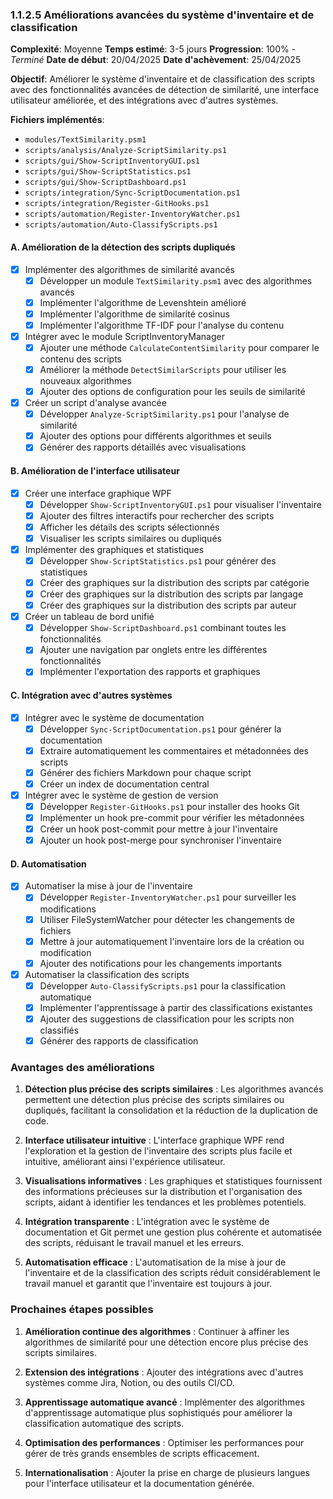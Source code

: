 ### 1.1.2.5 Améliorations avancées du système d'inventaire et de classification
**Complexité**: Moyenne
**Temps estimé**: 3-5 jours
**Progression**: 100% - *Terminé*
**Date de début**: 20/04/2025
**Date d'achèvement**: 25/04/2025

**Objectif**: Améliorer le système d'inventaire et de classification des scripts avec des fonctionnalités avancées de détection de similarité, une interface utilisateur améliorée, et des intégrations avec d'autres systèmes.

**Fichiers implémentés**:
- `modules/TextSimilarity.psm1`
- `scripts/analysis/Analyze-ScriptSimilarity.ps1`
- `scripts/gui/Show-ScriptInventoryGUI.ps1`
- `scripts/gui/Show-ScriptStatistics.ps1`
- `scripts/gui/Show-ScriptDashboard.ps1`
- `scripts/integration/Sync-ScriptDocumentation.ps1`
- `scripts/integration/Register-GitHooks.ps1`
- `scripts/automation/Register-InventoryWatcher.ps1`
- `scripts/automation/Auto-ClassifyScripts.ps1`

#### A. Amélioration de la détection des scripts dupliqués
- [x] Implémenter des algorithmes de similarité avancés
  - [x] Développer un module `TextSimilarity.psm1` avec des algorithmes avancés
  - [x] Implémenter l'algorithme de Levenshtein amélioré
  - [x] Implémenter l'algorithme de similarité cosinus
  - [x] Implémenter l'algorithme TF-IDF pour l'analyse du contenu
- [x] Intégrer avec le module ScriptInventoryManager
  - [x] Ajouter une méthode `CalculateContentSimilarity` pour comparer le contenu des scripts
  - [x] Améliorer la méthode `DetectSimilarScripts` pour utiliser les nouveaux algorithmes
  - [x] Ajouter des options de configuration pour les seuils de similarité
- [x] Créer un script d'analyse avancée
  - [x] Développer `Analyze-ScriptSimilarity.ps1` pour l'analyse de similarité
  - [x] Ajouter des options pour différents algorithmes et seuils
  - [x] Générer des rapports détaillés avec visualisations

#### B. Amélioration de l'interface utilisateur
- [x] Créer une interface graphique WPF
  - [x] Développer `Show-ScriptInventoryGUI.ps1` pour visualiser l'inventaire
  - [x] Ajouter des filtres interactifs pour rechercher des scripts
  - [x] Afficher les détails des scripts sélectionnés
  - [x] Visualiser les scripts similaires ou dupliqués
- [x] Implémenter des graphiques et statistiques
  - [x] Développer `Show-ScriptStatistics.ps1` pour générer des statistiques
  - [x] Créer des graphiques sur la distribution des scripts par catégorie
  - [x] Créer des graphiques sur la distribution des scripts par langage
  - [x] Créer des graphiques sur la distribution des scripts par auteur
- [x] Créer un tableau de bord unifié
  - [x] Développer `Show-ScriptDashboard.ps1` combinant toutes les fonctionnalités
  - [x] Ajouter une navigation par onglets entre les différentes fonctionnalités
  - [x] Implémenter l'exportation des rapports et graphiques

#### C. Intégration avec d'autres systèmes
- [x] Intégrer avec le système de documentation
  - [x] Développer `Sync-ScriptDocumentation.ps1` pour générer la documentation
  - [x] Extraire automatiquement les commentaires et métadonnées des scripts
  - [x] Générer des fichiers Markdown pour chaque script
  - [x] Créer un index de documentation central
- [x] Intégrer avec le système de gestion de version
  - [x] Développer `Register-GitHooks.ps1` pour installer des hooks Git
  - [x] Implémenter un hook pre-commit pour vérifier les métadonnées
  - [x] Créer un hook post-commit pour mettre à jour l'inventaire
  - [x] Ajouter un hook post-merge pour synchroniser l'inventaire

#### D. Automatisation
- [x] Automatiser la mise à jour de l'inventaire
  - [x] Développer `Register-InventoryWatcher.ps1` pour surveiller les modifications
  - [x] Utiliser FileSystemWatcher pour détecter les changements de fichiers
  - [x] Mettre à jour automatiquement l'inventaire lors de la création ou modification
  - [x] Ajouter des notifications pour les changements importants
- [x] Automatiser la classification des scripts
  - [x] Développer `Auto-ClassifyScripts.ps1` pour la classification automatique
  - [x] Implémenter l'apprentissage à partir des classifications existantes
  - [x] Ajouter des suggestions de classification pour les scripts non classifiés
  - [x] Générer des rapports de classification

### Avantages des améliorations

1. **Détection plus précise des scripts similaires** : Les algorithmes avancés permettent une détection plus précise des scripts similaires ou dupliqués, facilitant la consolidation et la réduction de la duplication de code.

2. **Interface utilisateur intuitive** : L'interface graphique WPF rend l'exploration et la gestion de l'inventaire des scripts plus facile et intuitive, améliorant ainsi l'expérience utilisateur.

3. **Visualisations informatives** : Les graphiques et statistiques fournissent des informations précieuses sur la distribution et l'organisation des scripts, aidant à identifier les tendances et les problèmes potentiels.

4. **Intégration transparente** : L'intégration avec le système de documentation et Git permet une gestion plus cohérente et automatisée des scripts, réduisant le travail manuel et les erreurs.

5. **Automatisation efficace** : L'automatisation de la mise à jour de l'inventaire et de la classification des scripts réduit considérablement le travail manuel et garantit que l'inventaire est toujours à jour.

### Prochaines étapes possibles

1. **Amélioration continue des algorithmes** : Continuer à affiner les algorithmes de similarité pour une détection encore plus précise des scripts similaires.

2. **Extension des intégrations** : Ajouter des intégrations avec d'autres systèmes comme Jira, Notion, ou des outils CI/CD.

3. **Apprentissage automatique avancé** : Implémenter des algorithmes d'apprentissage automatique plus sophistiqués pour améliorer la classification automatique des scripts.

4. **Optimisation des performances** : Optimiser les performances pour gérer de très grands ensembles de scripts efficacement.

5. **Internationalisation** : Ajouter la prise en charge de plusieurs langues pour l'interface utilisateur et la documentation générée.
